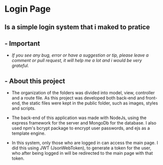 # Login Page

## Is a simple login system that i maked to pratice

## - Important

- *If you see any bug, error or have a suggestion or tip, please leave a comment or pull request, it will help me a lot and i would be very grateful.*

## - About this project

- The organization of the folders was divided into model, view, controller and a route file. As this project was developed both back-end and front-end, the static files were kept in the public folder, such as images, styles and scripts.

- The back-end of this application was made with NodeJs, using the express framework for the server and MongoDb for the database. I also used npm's bcrypt package to encrypt user passwords, and ejs as a template engine.

- In this system, only those who are logged in can access the main page. I did this using JWT (JsonWebToken), to generate a token for the user, who after being logged in will be redirected to the main page with that token.

